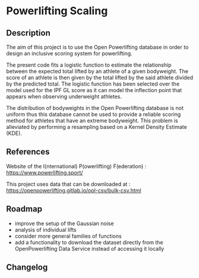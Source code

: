 # Powerlifting Scaling

## Description

The aim of this project is to use the Open Powerlifting database in order to design an inclusive scoring system for powerlifting. 

The present code fits a logistic function to estimate the relationship between the expected total lifted by an athlete of a given bodyweight. The score of an athlete is then given by the total lifted by the said athlete divided by the predicted total. The logistic function has been selected over the model used for the IPF GL score as it can model the inflection point that appears when observing underweight athletes.

The distribution of bodyweights in the Open Powerlifting database is not uniform thus this database cannot be used to provide a reliable scoring method for athletes that have an extreme bodyweight. This problem is alleviated by performing a resampling based on a Kernel Density Estimate (KDE).

## References

Website of the I(nternational) P(owerlifting) F(ederation) : https://www.powerlifting.sport/

This project uses data that can be downloaded at : https://openpowerlifting.gitlab.io/opl-csv/bulk-csv.html

## Roadmap

  - improve the setup of the Gaussian noise
  - analysis of individual lifts
  - consider more general families of functions
  - add a functionality to download the dataset directly from the OpenPowerlifting Data Service instead of accessing it locally

## Changelog
